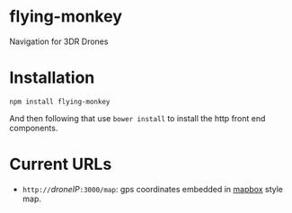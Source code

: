 flying-monkey
=============
Navigation for 3DR Drones

# Installation

    npm install flying-monkey

And then following that use `bower install` to install the http front end components.

# Current URLs

* `http://`*droneIP*`:3000/map`: gps coordinates embedded in [mapbox](https://www.mapbox.com/) style map.
